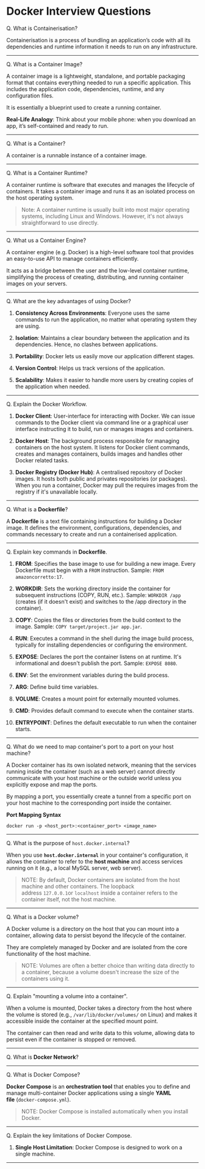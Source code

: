 # Docker Interview Questions

Q. What is Containerisation?

Containerisation is a process of bundling an application’s code with all its dependencies and runtime information it needs to run on any infrastructure. 

---

Q. What is a Container Image?

A container image is a lightweight, standalone, and portable packaging format that contains everything needed to run a specific application. This includes the application code, dependencies, runtime, and any configuration files. 

It is essentially a blueprint used to create a running container.

**Real-Life Analogy**: Think about your mobile phone: when you download an app, it’s self-contained and ready to run.

---

Q. What is a Container?

A container is a runnable instance of a container image. 

---

Q. What is a Container Runtime?

A container runtime is software that executes and manages the lifecycle of containers. It takes a container image and runs it as an isolated process on the host operating system.

> Note: A container runtime is usually built into most major operating systems, including Linux and Windows. However, it's not always straightforward to use directly. 

---

Q. What us a Container Engine?

A container engine (e.g. Docker) is a high-level software tool that provides an easy-to-use API to manage containers efficiently. 

It acts as a bridge between the user and the low-level container runtime, simplifying the process of creating, distributing, and running container images on your servers.

---

Q. What are the key advantages of using Docker?

1. **Consistency Across Environments**: Everyone uses the same commands to run the application, no matter what operating system they are using. 

2. **Isolation**: Maintains a clear boundary between the application and its dependencies. Hence, no clashes between applications. 

3. **Portability**: Docker lets us easily move our application different stages. 

4. **Version Control**: Helps us track versions of the application. 

5. **Scalability**: Makes it easier to handle more users by creating copies of the application when needed. 

---

Q. Explain the Docker Workflow.

1. **Docker Client**: User-interface for interacting with Docker. We can issue commands to the Docker client via command line or a graphical user interface instructing it to build, run or manages images and containers.

2. **Docker Host**: The background process responsible for managing containers on the host system. It listens for Docker client commands, creates and manages containers, builds images and handles other Docker related tasks.

3. **Docker Registry (Docker Hub)**: A centralised repository of Docker images. It hosts both public and privates repositories (or packages). When you run a container, Docker may pull the requires images from the registry if it's unavailable locally. 

---

Q. What is a **Dockerfile**?

A **Dockerfile** is a text file containing instructions for building a Docker image. It defines the environment, configurations, dependencies, and commands necessary to create and run a containerised application.

---

Q. Explain key commands in **Dockerfile**.

1. **FROM**: Specifies the base image to use for building a new image. Every Dockerfile must begin with a `FROM` instruction. Sample: `FROM amazoncorretto:17`.

2. **WORKDIR**: Sets the working directory inside the container for subsequent instructions (COPY, RUN, etc.). Sample: `WORKDIR /app` (creates (if it doesn't exist) and switches to the /app directory in the container).

3. **COPY**: Copies the files or directories from the build context to the image. Sample: `COPY target/project.jar app.jar`.

4. **RUN**: Executes a command in the shell during the image build process, typically for installing dependencies or configuring the environment.

5. **EXPOSE**: Declares the port the container listens on at runtime. It's informational and doesn't publish the port. Sample: `EXPOSE 8080`.

6. **ENV**: Set the environment variables during the build process. 

7. **ARG**: Define build time variables. 

8. **VOLUME**: Creates a mount point for externally mounted volumes. 

9. **CMD**: Provides default command to execute when the container starts. 

10. **ENTRYPOINT**: Defines the default executable to run when the container starts. 

---

Q. What do we need to map container's port to a port on your host machine?

A Docker container has its own isolated network, meaning that the services running inside the container (such as a web server) cannot directly communicate with your host machine or the outside world unless you explicitly expose and map the ports.

By mapping a port, you essentially create a tunnel from a specific port on your host machine to the corresponding port inside the container.

**Port Mapping Syntax**

```
docker run -p <host_port>:<container_port> <image_name>
```

---

Q. What is the purpose of `host.docker.internal`?

When you use **`host.docker.internal`** in your container's configuration, it allows the container to refer to the **host machine** and access services running on it (e.g., a local MySQL server, web server).

> NOTE: By default, Docker containers are isolated from the host machine and other containers. The loopback address `127.0.0.1`or `localhost` inside a container refers to the container itself, not the host machine.

---

Q. What is a Docker volume?

A Docker volume is a directory on the host that you can mount into a container, allowing data to persist beyond the lifecycle of the container.

They are completely managed by Docker and are isolated from the core functionality of the host machine.

> NOTE: Volumes are often a better choice than writing data directly to a container, because a volume doesn't increase the size of the containers using it.

---

Q. Explain "mounting a volume into a container".

When a volume is mounted, Docker takes a directory from the host where the volume is stored (e.g., `/var/lib/docker/volumes/` on Linux) and makes it accessible inside the container at the specified mount point. 

The container can then read and write data to this volume, allowing data to persist even if the container is stopped or removed.

---

Q. What is **Docker Network**?

---

Q. What is Docker Compose?

**Docker Compose** is an **orchestration tool** that enables you to define and manage multi-container Docker applications using a single **YAML file** (`docker-compose.yml`).

> NOTE: Docker Compose is installed automatically when you install Docker. 

---

Q. Explain the key limitations of Docker Compose.

1. **Single Host Limitation**: Docker Compose is designed to work on a single machine.

---

